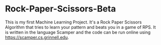 # Rock-Paper-Scissors-Beta
This is my first Machine Learning Project. It's a Rock Paper Scissors Algorithm that tries to learn your pattern and beats you in a game of RPS. It is written in the language Scamper and the code can be run online using https://scamper.cs.grinnell.edu.
